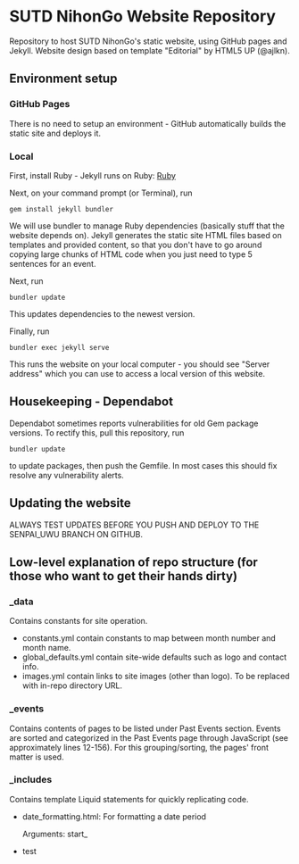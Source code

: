 # SUTD NihonGo Website Repository

Repository to host SUTD NihonGo's static website, using GitHub pages and Jekyll. Website design based on template "Editorial" by HTML5 UP (@ajlkn).

## Environment setup

### GitHub Pages

There is no need to setup an environment - GitHub automatically builds the static site and deploys it.

### Local

First, install Ruby - Jekyll runs on Ruby: [Ruby](https://www.ruby-lang.org/en/downloads/)

Next, on your command prompt (or Terminal), run

    gem install jekyll bundler

We will use bundler to manage Ruby dependencies (basically stuff that the website depends on). Jekyll generates the static site HTML files based on templates and provided content, so that you don't have to go around copying large chunks of HTML code when you just need to type 5 sentences for an event.

Next, run

    bundler update

This updates dependencies to the newest version.

Finally, run

    bundler exec jekyll serve

This runs the website on your local computer - you should see "Server address" which you can use to access a local version of this website.

## Housekeeping - Dependabot

Dependabot sometimes reports vulnerabilities for old Gem package versions. To rectify this, pull this repository, run

    bundler update

to update packages, then push the Gemfile. In most cases this should fix resolve any vulnerability alerts.

## Updating the website

ALWAYS TEST UPDATES BEFORE YOU PUSH AND DEPLOY TO THE SENPAI_UWU BRANCH ON GITHUB.

## Low-level explanation of repo structure (for those who want to get their hands dirty)

### _data

Contains constants for site operation.
- constants.yml contain constants to map between month number and month name.
- global_defaults.yml contain site-wide defaults such as logo and contact info.
- images.yml contain links to site images (other than logo). To be replaced with in-repo directory URL.

### _events

Contains contents of pages to be listed under Past Events section. Events are sorted and categorized in the Past Events page through JavaScript (see approximately lines 12-156). For this grouping/sorting, the pages' front matter is used.

### _includes

Contains template Liquid statements for quickly replicating code.
- date_formatting.html:
  For formatting a date period
  
  Arguments: start_
- test